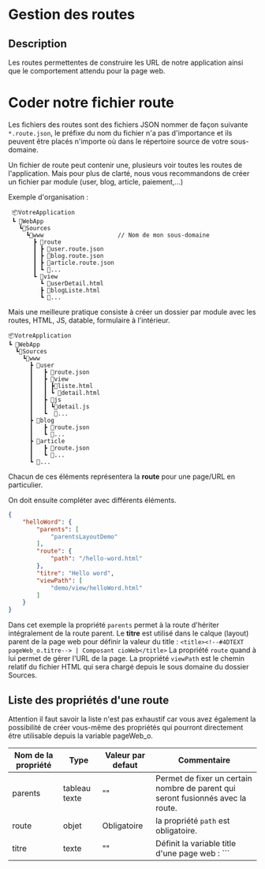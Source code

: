 ﻿# Gestion des routes

## Description
Les routes permettentes de construire les URL de notre application ainsi que le comportement attendu pour la page web.

# Coder notre fichier route

Les fichiers des routes sont des fichiers JSON nommer de façon suivante ```*.route.json```, le préfixe du nom du fichier n'a pas d'importance et ils peuvent être placés n'importe où dans le répertoire source de votre sous-domaine.

Un fichier de route peut contenir une, plusieurs voir toutes les routes de l'application. Mais pour plus de clarté, nous vous recommandons de créer un fichier par module (user, blog, article, paiement,...)

Exemple d'organisation :
```
 📦VotreApplication
 ┗ 📂WebApp                         
   ┗📂Sources
     ┗📂www                     // Nom de mon sous-domaine
       ┣ 📂route
       ┃ ┣ 📜user.route.json
       ┃ ┣ 📜blog.route.json
       ┃ ┣ 📜article.route.json
       ┃ ┗ 📜...
       ┗ 📂view
         ┗ 📜userDetail.html
         ┣ 📜blogListe.html
         ┗ 📜...
 ```

Mais une meilleure pratique consiste à créer un dossier par module avec les routes, HTML, JS, datable, formulaire à l'intérieur.
 ```
 📦VotreApplication
 ┗ 📂WebApp
   ┗📂Sources
     ┗📂www
       ┣ 📂user
       ┃   ┣ 📜route.json
       ┃   ┣ 📂view
       ┃   ┃ ┣📜liste.html
       ┃   ┃ ┗ 📜detail.html
       ┃   ┣ 📂js
       ┃   ┃ ┗📜detail.js
       ┃   ┗  📂...
       ┣ 📂blog
       ┃   ┣ 📜route.json
       ┃   ┗ 📂...
       ┣ 📂article
       ┃   ┣ 📜route.json
       ┃   ┗ 📂...
       ┗ 📂...
 ```

Chacun de ces éléments représentera la **route** pour une page/URL en particulier.

On doit ensuite compléter avec différents éléments.

```json
{
	"helloWord": {
		"parents": [
			"parentsLayoutDemo"
		],
		"route": {
			"path": "/hello-word.html"
		},
		"titre": "Hello word",
		"viewPath": [
			"demo/view/helloWord.html"
		]
	}
}
```
Dans cet exemple la propriété ```parents``` permet à la route d'hériter intégralement de la route parent.
Le **titre** est utilisé dans le calque (layout) parent de la page web pour définir la valeur du title : ```<title><!--#4DTEXT pageWeb_o.titre--> | Composant cioWeb</title>```
La propriété ```route``` quand à lui permet de gérer l'URL de la page.
La propriété ```viewPath``` est le chemin relatif du fichier HTML qui sera chargé depuis le sous domaine du dossier Sources.


## Liste des propriétés d'une route

Attention il faut savoir la liste n'est pas exhaustif car vous avez également la possibilité de créer vous-même des propriétés qui pourront directement être utilisable depuis la variable pageWeb_o.

| Nom de la propriété | Type          | Valeur par defaut | Commentaire |
| ------------------- | ------------- | ----------------- | ----------- |
| parents             | tableau texte | ""                | Permet de fixer un certain nombre de parent qui seront fusionnés avec la route. |
| route               | objet         | Obligatoire       | la propriété ```path``` est obligatoire. |
| titre               | texte         | ""                | Définit la variable title d'une page web : ```<title><!--#4DTEXT pageWeb_o.titre--> | Composant cioWeb</title>``` |
| description         | text          | ""                | Définit le meta description d'une page web : ```<meta name="description" content="<!--#4DHTML pageWeb_o.description-->" />``` |
| keywords            | texte         | ""                | Définit le meta keywords d'une page web : ```<meta NAME="keywords" content="<!--#4DHTML pageWeb_o.keywords-->" />``` |
| methode             | tableau texte |                   | Définit la méthode qui sera executé au chargement de la page. |
| cssPath             | tableau texte |                   | Définit les fichiers CSS qui seront chargé avec la page. Pour être activé le layout HTMl doit éxécuté le code suivant après les appeles CSS en dur : ```<!--#4DHTML cwCssGetfile-->``` |
| jsPath              | tableau texte |                   | Définit les fichiers JS qui seront chargé avec la page. Pour être activé le layout HTMl doit éxécuté le code suivant après les appeles JS en dur : ```<!--#4DHTML cwJsGetfile-->``` |
| login               | boolean       | false             | Définit si la page à besoin d'être authenfié pour être délivré. |


### Ajout d'un élément parent 

On peut rajouter un parent à notre route. Cela permet d'ajouter des éléments communs à toutes les routes qui ont ce parent. Le nom de notre parent commencera toujours par parents suivis du nom du parent.

Pour cela, il faut d'abord rajouter la ligne suivante à toutes les routes ou l'on veut attribuer ce parent.

```json

"parentsNom": [
	"nomParent"
],

```

Il faut ensuite créer un autre fichier route.json qui sera celui du parent. Sa construction est identique aux routes classiques.

On peut y mettre par exemple les éléments de js et de css afin de pas avoir à les attribuer pour chaque route. On aura juste à attribuer le parents aux routes concernées. 


```json

"cssPath": [
	"/<!--4DTEXT visiteur_o.sousDomaine-->/css/1.css",
	"/<!--4DTEXT visiteur_o.sousDomaine-->/css/2.css",
],
"jsPath": [
	"/<!--4DTEXT visiteur_o.sousDomaine-->/js/1.js",
	"/<!--4DTEXT visiteur_o.sousDomaine-->/js/2.js",
	"/<!--4DTEXT visiteur_o.sousDomaine-->/js/3.js",
]
```

## Appel d'une route depuis le HTML

Après avoir créé notre route, Il vous est possible de générer l'URL dans une page HTML via la commande suivante :

```html
<!--#4DSCRIPT/cwLibToUrl/nomDeLaRoute-->
```

On peut utiliser par exemple un bouton dont le href sera la ligne de code ci dessus. On va alors appeler la page correspondant lorsqu'on clique sur ce bouton.